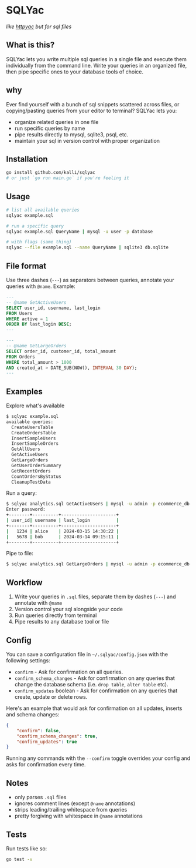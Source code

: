 # SQLYac

*like [httpyac](https://httpyac.github.io) but for sql files*

## What is this?

SQLYac lets you write multiple sql queries in a single file and execute them individually from the command line. Write your queries in an organized file, then pipe specific ones to your database tools of choice.

## why

Ever find yourself with a bunch of sql snippets scattered across files, or copying/pasting queries from your editor to terminal? SQLYac lets you:

- organize related queries in one file
- run specific queries by name
- pipe results directly to mysql, sqlite3, psql, etc.
- maintain your sql in version control with proper organization

## Installation

```bash
go install github.com/kalli/sqlyac
# or just `go run main.go` if you're feeling it
```

## Usage

```bash
# list all available queries
sqlyac example.sql

# run a specific query
sqlyac example.sql QueryName | mysql -u user -p database

# with flags (same thing)
sqlyac --file example.sql --name QueryName | sqlite3 db.sqlite
```

## File format

Use three dashes (`---`) as separators between queries, annotate your queries with `@name`. Example:

```sql
---
-- @name GetActiveUsers
SELECT user_id, username, last_login 
FROM Users 
WHERE active = 1
ORDER BY last_login DESC;
---

---
-- @name GetLargeOrders
SELECT order_id, customer_id, total_amount
FROM Orders 
WHERE total_amount > 1000
AND created_at > DATE_SUB(NOW(), INTERVAL 30 DAY);
---
```

## Examples

Explore what's available

```bash 
$ sqlyac example.sql
available queries:
  CreateUsersTable
  CreateOrdersTable
  InsertSampleUsers
  InsertSampleOrders
  GetAllUsers
  GetActiveUsers
  GetLargeOrders
  GetUserOrderSummary
  GetRecentOrders
  CountOrdersByStatus
  CleanupTestData
```

Run a query:

```bash 
$ sqlyac analytics.sql GetActiveUsers | mysql -u admin -p ecommerce_db --table
Enter password: 
+--------+----------+---------------------+
| user_id| username | last_login          |
+--------+----------+---------------------+
|   1234 | alice    | 2024-03-15 14:30:22 |
|   5678 | bob      | 2024-03-14 09:15:11 |
+--------+----------+---------------------+

```

Pipe to file:

```bash 
$ sqlyac analytics.sql GetLargeOrders | mysql -u admin -p ecommerce_db > large_orders.csv
```

## Workflow

1. Write your queries in `.sql` files, separate them by dashes (`---`) and annotate with `@name`
2. Version control your sql alongside your code
3. Run queries directly from terminal
4. Pipe results to any database tool or file

## Config 

You can save a configuration file in `~/.sqlyac/config.json` with the following settings: 

* `confirm` - Ask for confirmation on all queries.
* `confirm_schema_changes` - Ask for confirmation on any queries that change the database schema (i.e. `drop table`, `alter table` etc).
* `confirm_updates` boolean - Ask for confirmation on any queries that create, update or delete rows.

Here's an example that would ask for confirmation on all updates, inserts and schema changes:

```json
{
    "confirm": false,
    "confirm_schema_changes": true,
    "confirm_updates": true
}
```

Running any commands with the `--confirm` toggle overrides your config and asks for confirmation every time.

## Notes

- only parses `.sql` files
- ignores comment lines (except `@name` annotations)
- strips leading/trailing whitespace from queries
- pretty forgiving with whitespace in `@name` annotations


## Tests

Run tests like so: 

```sh
go test -v
```